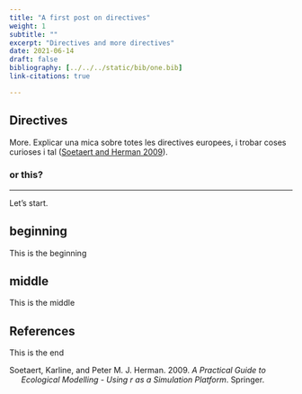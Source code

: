 ```yaml
---
title: "A first post on directives"
weight: 1
subtitle: ""
excerpt: "Directives and more directives"
date: 2021-06-14
draft: false
bibliography: [../../../static/bib/one.bib]
link-citations: true

---
```


## Directives

More. Explicar una mica sobre totes les directives europees, i trobar coses curioses i tal ([Soetaert and Herman 2009](#ref-Soetaert2009)).

### or this?

------------------------------------------------------------------------

Let’s start.

## beginning

This is the beginning

## middle

This is the middle

## References

This is the end

<div id="refs" class="references csl-bib-body hanging-indent">

<div id="ref-Soetaert2009" class="csl-entry">

Soetaert, Karline, and Peter M. J. Herman. 2009. *A Practical Guide to Ecological Modelling - Using r as a Simulation Platform*. Springer.

</div>

</div>
